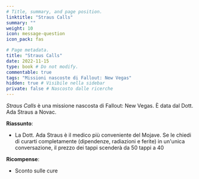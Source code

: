 ```yaml
---
# Title, summary, and page position.
linktitle: "Straus Calls" 
summary: ""
weight: 10
icon: message-question
icon_pack: fas

# Page metadata.
title: "Straus Calls"
date: 2022-11-15
type: book # Do not modify.
commentable: true
tags: "Missioni nascoste di Fallout: New Vegas"
hidden: true # Visibile nella sidebar
private: false # Nascosto dalle ricerche
---
```


<div class="fnv">


*Straus Calls* è una missione nascosta di Fallout: New Vegas. È data dal Dott. Ada Straus a Novac.


**Riassunto**:
- La Dott. Ada Straus è il medico più conveniente del Mojave. Se le chiedi di curarti completamente (dipendenze, radiazioni e ferite) in un'unica conversazione, il prezzo dei tappi scenderà da 50 tappi a 40




**Ricompense**:
- Sconto sulle cure


</div>



